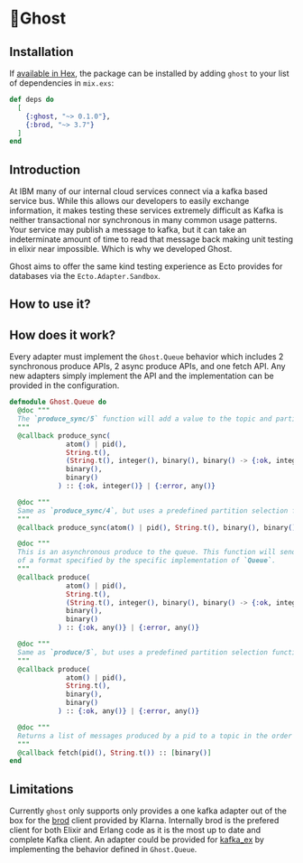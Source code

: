 # 👻Ghost

## Installation

If [available in Hex](https://hexdocs.pm/ghost), the package can be installed
by adding `ghost` to your list of dependencies in `mix.exs`:

```elixir
def deps do
  [
    {:ghost, "~> 0.1.0"},
    {:brod, "~> 3.7"}
  ]
end
```

## Introduction

At IBM many of our internal cloud services connect via a kafka based service bus. While this allows our developers to easily exchange information, it makes testing these services extremely difficult as Kafka is neither transactional nor synchronous in many common usage patterns. Your service may publish a message to kafka, but it can take an indeterminate amount of time to read that message back making unit testing in elixir near impossible. Which is why we developed Ghost.

Ghost aims to offer the same kind testing experience as Ecto provides for databases via the `Ecto.Adapter.Sandbox`.

## How to use it?



## How does it work?

Every adapter must implement the `Ghost.Queue` behavior which includes 2 synchronous produce APIs, 2 async produce APIs, and one fetch API. Any new adapters simply implement the API and the implementation can be provided in the configuration.

```elixir
defmodule Ghost.Queue do
  @doc """
  The `produce_sync/5` function will add a value to the topic and partition synchronously.
  """
  @callback produce_sync(
              atom() | pid(),
              String.t(),
              (String.t(), integer(), binary(), binary() -> {:ok, integer()}),
              binary(),
              binary()
            ) :: {:ok, integer()} | {:error, any()}

  @doc """
  Same as `produce_sync/4`, but uses a predefined partition selection function.
  """
  @callback produce_sync(atom() | pid(), String.t(), binary(), binary()) :: {:ok, integer()} | {:error, any()}

  @doc """
  This is an asynchronous produce to the queue. This function will send a message to the caller
  of a format specified by the specific implementation of `Queue`.
  """
  @callback produce(
              atom() | pid(),
              String.t(),
              (String.t(), integer(), binary(), binary() -> {:ok, integer()}),
              binary(),
              binary()
            ) :: {:ok, any()} | {:error, any()}

  @doc """
  Same as `produce/5`, but uses a predefined partition selection function.
  """
  @callback produce(
              atom() | pid(),
              String.t(),
              binary(),
              binary()
            ) :: {:ok, any()} | {:error, any()}

  @doc """
  Returns a list of messages produced by a pid to a topic in the order that they were produced in.
  """
  @callback fetch(pid(), String.t()) :: [binary()]
end
```

## Limitations

Currently `ghost` only supports only provides a one kafka adapter out of the box for the [brod](https://github.com/klarna/brod) client provided by Klarna. Internally brod is the prefered client for both Elixir and Erlang code as it is the most up to date and complete Kafka client. An adapter could be provided for [kafka_ex](https://github.com/kafkaex/kafka_ex) by implementing the behavior defined in `Ghost.Queue`.


